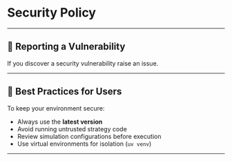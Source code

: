 # Security Policy

---

## 📣 Reporting a Vulnerability

If you discover a security vulnerability raise an issue.

---

## 🧠 Best Practices for Users

To keep your environment secure:
- Always use the **latest version**  
- Avoid running untrusted strategy code  
- Review simulation configurations before execution  
- Use virtual environments for isolation (`uv venv`)  

---
